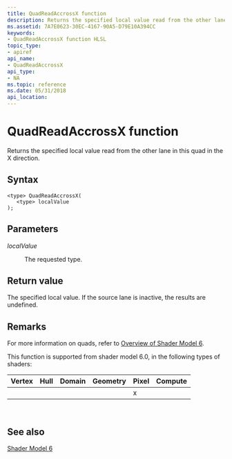 ```yaml
---
title: QuadReadAccrossX function
description: Returns the specified local value read from the other lane in this quad in the X direction.
ms.assetid: 7A7E0623-30EC-4167-90A5-D79E10A394CC
keywords:
- QuadReadAccrossX function HLSL
topic_type:
- apiref
api_name:
- QuadReadAccrossX
api_type:
- NA
ms.topic: reference
ms.date: 05/31/2018
api_location: 
---
```


# QuadReadAccrossX function

Returns the specified local value read from the other lane in this quad in the X direction.

## Syntax

``` syntax
<type> QuadReadAccrossX(
   <type> localValue
);
```

## Parameters

<dl> <dt>

*localValue* 
</dt> <dd>

The requested type.

</dd> </dl>

## Return value

The specified local value. If the source lane is inactive, the results are undefined.

## Remarks

For more information on quads, refer to [Overview of Shader Model 6](hlsl-shader-model-6-0-features-for-direct3d-12.md).

This function is supported from shader model 6.0, in the following types of shaders:



| Vertex | Hull | Domain | Geometry | Pixel | Compute |
|--------|------|--------|----------|-------|---------|
|        |      |        |          | x     |         |



 

## See also

<dl> <dt>

[Shader Model 6](shader-model-6-0.md)
</dt> </dl>

 

 




